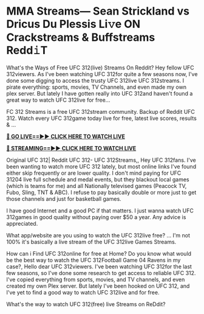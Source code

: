 # MMA Streams— Sean Strickland vs Dricus Du Plessis Li𝚟e ON Crackstreams & Buffstreams Redd𝚒T

What's the Ways of Free UFC 312(live) Streams On Reddit? Hey fellow UFC 312viewers. As I’ve been watching UFC 312for quite a few seasons now, I've done some digging to access the trusty UFC 312live UFC 312streams. I pirate everything: sports, movies, TV Channels, and even made my own plex server. But lately I have gotten really into UFC 312and haven't found a great way to watch UFC 312live for free...

FC 312 Streams is a free UFC 312stream community. Backup of Reddit UFC 312. Watch every UFC 312game today live for free, latest live scores, results & ...

**[🔴 GO LIVE==►► CLICK HERE TO WATCH LIVE](https://tinyurl.com/yc7uppcf)**

**[🔴 STREAMING==►► CLICK HERE TO WATCH LIVE](https://tinyurl.com/yc7uppcf)**

Original UFC 312| Reddit UFC 312- UFC 312Streams,, Hey UFC 312fans. I've been wanting to watch more UFC 312 lately, but most online links I've found either skip frequently or are lower quality. I don't mind paying for UFC 31204 live full schedule and medal events, but they blackout local games (which is teams for me) and all Nationally televised games (Peacock TV, Fubo, Sling, TNT & ABC). I refuse to pay basically double or more just to get those channels and just for basketball games.

I have good Internet and a good PC if that matters. I just wanna watch UFC 312games in good quality without paying over $50 a year. Any advice is appreciated.

What app/website are you using to watch the UFC 312live free? ... I'm not 100% it's basically a live stream of the UFC 312live Games Streams.

How can i Find UFC 312online for free at Home? Do you know what would be the best way to watch the UFC 312Football Game 04 Ravens in my case?, Hello dear UFC 312viewers. I've been watching UFC 312for the last few seasons, so I've done some research to get access to reliable UFC 312. I've copied everything from sports, movies, and TV channels, and even created my own Plex server. But lately I've been hooked on UFC 312, and I've yet to find a good way to watch UFC 312live and for free.

What's the way to watch UFC 312(free) live Streams on ReDdit?
